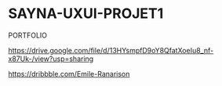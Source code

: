 # SAYNA-UXUI-PROJET1
PORTFOLIO

https://drive.google.com/file/d/13HYsmpfD9oY8QfatXoeIu8_nf-x87Uk-/view?usp=sharing

https://dribbble.com/Emile-Ranarison

